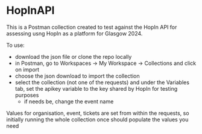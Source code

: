 # HopInAPI

This is a Postman collection created to test against the HopIn API for assessing usng HopIn as a platform for Glasgow 2024.

To use:
* download the json file or clone the repo locally
* in Postman, go to Workspaces -> My Workspace -> Collections and click on import
* choose the json download to import the collection
* select the collection (not one of the requests) and under the Variables tab, set the apikey variable to the key shared by HopIn for testing purposes
  * if needs be, change the event name
 
Values for organisation, event, tickets are set from within the requests, so initially running the whole collection once should populate the values you need

